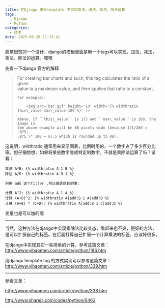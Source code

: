 ```yaml
---
title: 在Django 模板template 中实现加法，减法，乘法，除法运算
tags:
  - Django
  - Python
categories:
  - 技术
date: 2025-06-26 11:15:41
---
```


感觉很赞的一个设计，django的模板里面是用一个tags可以实现，加法，减法，乘法，除法的运算。嘿嘿

先看一下django 官方的解释

>  For creating bar charts and such, this tag calculates the ratio of a given  
>     value to a maximum value, and then applies that ratio to a constant.  
>   
>     For example::  
>   
>         <img src='bar.gif' height='10' width='{% widthratio this\_value max\_value 100 %}' />  
>   
>     Above, if ``this\_value`` is 175 and ``max\_value`` is 200, the image in  
>     the above example will be 88 pixels wide (because 175/200 = .875;  
>     .875 \* 100 = 87.5 which is rounded up to 88).

这说明，widthratio 通常用来显示图表，比例时用的，一个数字占了多少百分比等。但仔细想想，如果将某些数字变成特定的数字，不就是乘除法运算了吗？请看：

```
乘法 A*B: {% widthratio A 1 B %}
除法 A/B: {% widthratio A B 1 %}

利用 add 这个filter ,可以做更疯狂的事:

计算 A^2: {% widthratio A 1 A %}
计算 (A+B)^2: {% widthratio A|add:B 1 A|add:B %}
计算 (A+B) * (C+D): {% widthratio A|add:B 1 C|add:D %}
```

变量也是可以加的哦

---

当然，这种方法在django中实现乘除法比较变态，看起来也不爽，更好的方法，是可以扩展自己的标签。在后面打算自己扩展一个计算乘法的标签，应该好很多。  
  
在django中实现其它一些简单的计算，参考这篇文章：http://www.yihaomen.com/article/python/186.htm  
  
用django template tag 的方式实现可以参考这篇文章：  
http://www.yihaomen.com/article/python/339.htm

---

参看文章：

<http://www.yihaomen.com/article/python/338.htm>

<http://www.sharejs.com/codes/python/6463>

